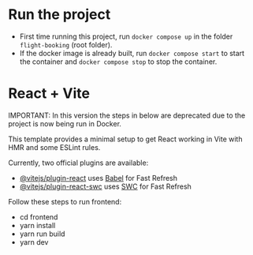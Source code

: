 # Run the project

* First time running this project, run `docker compose up` in the folder `flight-booking` (root folder).
* If the docker image is already built, run `docker compose start` to start the container and `docker compose stop` to stop the container.

# React + Vite

IMPORTANT: In this version the steps in below are deprecated due to the project is now being run in Docker.

This template provides a minimal setup to get React working in Vite with HMR and some ESLint rules.

Currently, two official plugins are available:

- [@vitejs/plugin-react](https://github.com/vitejs/vite-plugin-react/blob/main/packages/plugin-react/README.md) uses [Babel](https://babeljs.io/) for Fast Refresh
- [@vitejs/plugin-react-swc](https://github.com/vitejs/vite-plugin-react-swc) uses [SWC](https://swc.rs/) for Fast Refresh

Follow these steps to run frontend:

- cd frontend
- yarn install
- yarn run build
- yarn dev
